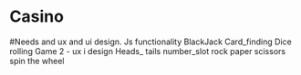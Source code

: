 # Casino


#Needs
and ux and ui design.
Js functionality
BlackJack
Card_finding
Dice rolling
Game 2 - ux i design
Heads_ tails
number_slot
rock paper scissors 
spin the wheel
